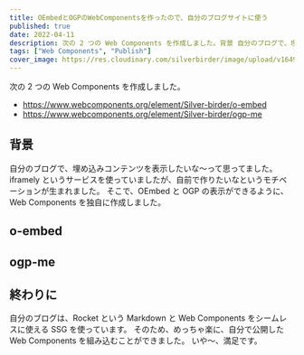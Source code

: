 ```yaml
---
title: OEmbedとOGPのWebComponentsを作ったので、自分のブログサイトに使う
published: true
date: 2022-04-11
description: 次の 2 つの Web Components を作成しました。背景 自分のブログで、埋め込みコンテンツを表示したいな〜って思ってました。iframely というサービスを使っていましたが、自前で作りたいなというモチベーションが生まれました。そこで、OEmbed と OGP の表示ができるように、Web Components を独自に作成しました。
tags: ["Web Components", "Publish"]
cover_image: https://res.cloudinary.com/silverbirder/image/upload/v1649683816/silver-birder.github.io/blog/kelly-sikkema-JRVxgAkzIsM-unsplash.jpg
---
```


次の 2 つの Web Components を作成しました。

- https://www.webcomponents.org/element/Silver-birder/o-embed
- https://www.webcomponents.org/element/Silver-birder/ogp-me

## 背景

自分のブログで、埋め込みコンテンツを表示したいな〜って思ってました。
iframely というサービスを使っていましたが、自前で作りたいなというモチベーションが生まれました。
そこで、OEmbed と OGP の表示ができるように、Web Components を独自に作成しました。

## o-embed

<o-embed src="https://twitter.com/silver_birder/status/1475262255818473473" height="1450px"></o-embed>

## ogp-me

<ogp-me src="https://silver-birder.github.io/blog/contents/intro_rocket/"></ogp-me>

## 終わりに

自分のブログは、Rocket という Markdown と Web Components をシームレスに使える SSG を使っています。
そのため、めっちゃ楽に、自分で公開した Web Components を組み込むことができました。
いや〜、満足です。
